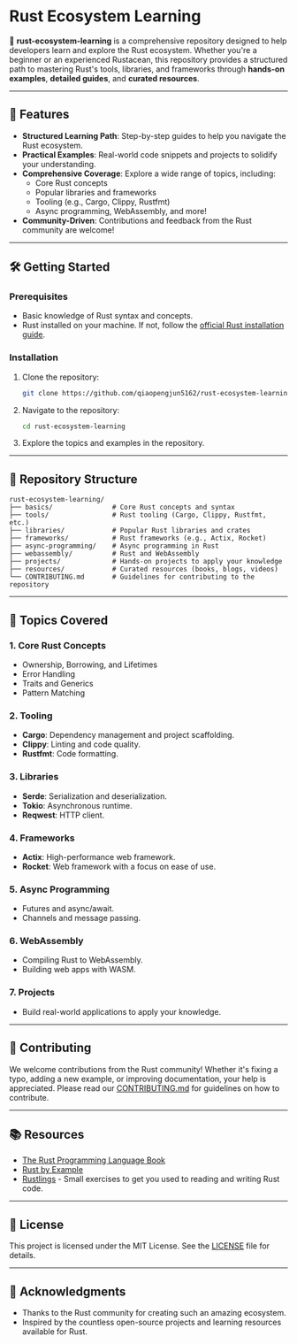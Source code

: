 # Rust Ecosystem Learning

🚀 **rust-ecosystem-learning** is a comprehensive repository designed to help developers learn and explore the Rust ecosystem. Whether you're a beginner or an experienced Rustacean, this repository provides a structured path to mastering Rust's tools, libraries, and frameworks through **hands-on examples**, **detailed guides**, and **curated resources**.

---

## 🌟 Features

- **Structured Learning Path**: Step-by-step guides to help you navigate the Rust ecosystem.
- **Practical Examples**: Real-world code snippets and projects to solidify your understanding.
- **Comprehensive Coverage**: Explore a wide range of topics, including:
  - Core Rust concepts
  - Popular libraries and frameworks
  - Tooling (e.g., Cargo, Clippy, Rustfmt)
  - Async programming, WebAssembly, and more!
- **Community-Driven**: Contributions and feedback from the Rust community are welcome!

---

## 🛠️ Getting Started

### Prerequisites

- Basic knowledge of Rust syntax and concepts.
- Rust installed on your machine. If not, follow the [official Rust installation guide](https://www.rust-lang.org/tools/install).

### Installation

1. Clone the repository:

   ```bash
   git clone https://github.com/qiaopengjun5162/rust-ecosystem-learning.git
   ```

2. Navigate to the repository:

   ```bash
   cd rust-ecosystem-learning
   ```

3. Explore the topics and examples in the repository.

---

## 📂 Repository Structure

```
rust-ecosystem-learning/
├── basics/               # Core Rust concepts and syntax
├── tools/                # Rust tooling (Cargo, Clippy, Rustfmt, etc.)
├── libraries/            # Popular Rust libraries and crates
├── frameworks/           # Rust frameworks (e.g., Actix, Rocket)
├── async-programming/    # Async programming in Rust
├── webassembly/          # Rust and WebAssembly
├── projects/             # Hands-on projects to apply your knowledge
├── resources/            # Curated resources (books, blogs, videos)
└── CONTRIBUTING.md       # Guidelines for contributing to the repository
```

---

## 🚀 Topics Covered

### 1. **Core Rust Concepts**

- Ownership, Borrowing, and Lifetimes
- Error Handling
- Traits and Generics
- Pattern Matching

### 2. **Tooling**

- **Cargo**: Dependency management and project scaffolding.
- **Clippy**: Linting and code quality.
- **Rustfmt**: Code formatting.

### 3. **Libraries**

- **Serde**: Serialization and deserialization.
- **Tokio**: Asynchronous runtime.
- **Reqwest**: HTTP client.

### 4. **Frameworks**

- **Actix**: High-performance web framework.
- **Rocket**: Web framework with a focus on ease of use.

### 5. **Async Programming**

- Futures and async/await.
- Channels and message passing.

### 6. **WebAssembly**

- Compiling Rust to WebAssembly.
- Building web apps with WASM.

### 7. **Projects**

- Build real-world applications to apply your knowledge.

---

## 🤝 Contributing

We welcome contributions from the Rust community! Whether it's fixing a typo, adding a new example, or improving documentation, your help is appreciated. Please read our [CONTRIBUTING.md](CONTRIBUTING.md) for guidelines on how to contribute.

---

## 📚 Resources

- [The Rust Programming Language Book](https://doc.rust-lang.org/book/)
- [Rust by Example](https://doc.rust-lang.org/rust-by-example/)
- [Rustlings](https://github.com/rust-lang/rustlings) - Small exercises to get you used to reading and writing Rust code.

---

## 📄 License

This project is licensed under the MIT License. See the [LICENSE](LICENSE) file for details.

---

## 🙏 Acknowledgments

- Thanks to the Rust community for creating such an amazing ecosystem.
- Inspired by the countless open-source projects and learning resources available for Rust.
